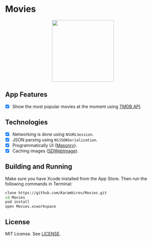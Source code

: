 # Movies
<p align="center">
  <img src = "https://user-images.githubusercontent.com/6949755/55233500-e29c0500-5239-11e9-8ce9-bd23db71522f.png" width="200"/>

## App Features
- [x] Show the most popular movies at the moment using [TMDB API](https://developers.themoviedb.org/3/getting-started/introduction).

## Technologies
- [x] Networking is done using `NSURLSession`.
- [x] JSON parsing using `NSJSONSerialization`.
- [x] Programmatically UI ([Masonry](https://github.com/SnapKit/Masonry)).
- [x] Caching images ([SDWebImage](https://github.com/SDWebImage/SDWebImage)).

## Building and Running
Make sure you have Xcode installed from the App Store. Then run the following commands in Terminal:

```sh
clone https://github.com/Karambirov/Movies.git
cd Movies
pod install
open Movies.xcworkspace
```

## License
MIT License. See [LICENSE](https://github.com/Karambirov/Movies/blob/develop/LICENSE).

